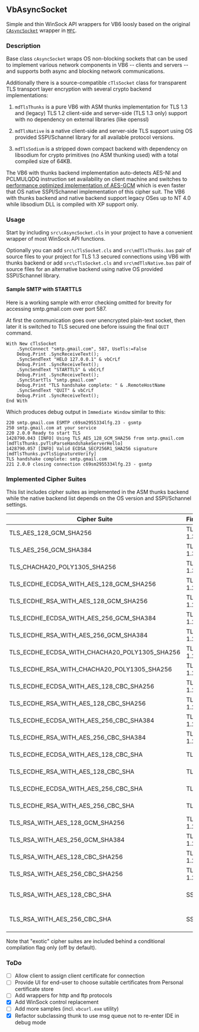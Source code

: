 ## VbAsyncSocket

Simple and thin WinSock API wrappers for VB6 loosly based on the original [`CAsyncSocket`](https://docs.microsoft.com/en-us/cpp/mfc/reference/casyncsocket-class?view=vs-2017) wrapper in [`MFC`](https://docs.microsoft.com/en-us/cpp/mfc/mfc-and-atl?view=vs-2017).

### Description

Base class `cAsyncSocket` wraps OS non-blocking sockets that can be used to implement various network components in VB6 -- clients and servers -- and supports both async and blocking network communications.

Additionally there is a source-compatible `cTlsSocket` class for transparent TLS transport layer encryption with several crypto backend implementations:

1. `mdTlsThunks` is a pure VB6 with ASM thunks implementation for TLS 1.3 and (legacy) TLS 1.2 client-side and server-side (TLS 1.3 only) support with no dependency on external libraries (like openssl)

2. `mdTlsNative` is a native client-side and server-side TLS support using OS provided SSPI/Schannel library for all available protocol versions.

3. `mdTlsSodium` is a stripped down compact backend with dependency on libsodium for crypto primitives (no ASM thunking used) with a total compiled size of 64KB.

The VB6 with thunks backend implementation auto-detects AES-NI and PCLMULQDQ instruction set availability on client machine and switches to [performance optimized implementation of AES](https://github.com/wqweto/VbAsyncSocket/blob/4b7f4d8bc650688e2b6ad5460c997ed1df26d2e0/lib/thunks/sshaes.c#L100-L240)[-GCM](https://github.com/wqweto/VbAsyncSocket/blob/4b7f4d8bc650688e2b6ad5460c997ed1df26d2e0/lib/thunks/gf128.c#L116-L165) which is even faster that OS native SSPI/Schannel implementation of this cipher suit. The VB6 with thunks backend and native backend support legacy OSes up to NT 4.0 while libsodium DLL is compiled with XP support only.

### Usage

Start by including `src\cAsyncSocket.cls` in your project to have a convenient wrapper of most WinSock API functions.

Optionally you can add `src\cTlsSocket.cls` and `src\mdTlsThunks.bas` pair of source files to your project for TLS 1.3 secured connections using VB6 with thunks backend or add `src\cTlsSocket.cls` and `src\mdTlsNative.bas` pair of source files for an alternative backend using native OS provided SSPI/Schannel library.

#### Sample SMTP with STARTTLS

Here is a working sample with error checking omitted for brevity for accessing smtp.gmail.com over port 587.

At first the communication goes over unencrypted plain-text socket, then later it is switched to TLS secured one before issuing the final `QUIT` command.

    With New cTlsSocket
        .SyncConnect "smtp.gmail.com", 587, UseTls:=False
        Debug.Print .SyncReceiveText();
        .SyncSendText "HELO 127.0.0.1" & vbCrLf
        Debug.Print .SyncReceiveText();
        .SyncSendText "STARTTLS" & vbCrLf
        Debug.Print .SyncReceiveText();
        .SyncStartTls "smtp.gmail.com"
        Debug.Print "TLS handshake complete: " & .RemoteHostName
        .SyncSendText "QUIT" & vbCrLf
        Debug.Print .SyncReceiveText();
    End With

Which produces debug output in `Immediate Window` similar to this:
    
    220 smtp.gmail.com ESMTP c69sm2955334lfg.23 - gsmtp
    250 smtp.gmail.com at your service
    220 2.0.0 Ready to start TLS
    1428790.043 [INFO] Using TLS_AES_128_GCM_SHA256 from smtp.gmail.com [mdTlsThunks.pvTlsParseHandshakeServerHello]
    1428790.057 [INFO] Valid ECDSA_SECP256R1_SHA256 signature [mdTlsThunks.pvTlsSignatureVerify]
    TLS handshake complete: smtp.gmail.com
    221 2.0.0 closing connection c69sm2955334lfg.23 - gsmtp

### Implemented Cipher Suites

This list includes cipher suites as implemented in the ASM thunks backend while the native backend list depends on the OS version and SSPI/Schannel settings.

Cipher Suite | First&nbsp;In | Selection String | Notes
--|--|--|--
TLS_AES_128_GCM_SHA256                          |TLS 1.3|EECDH+AESGCM|AEAD
TLS_AES_256_GCM_SHA384                          |TLS 1.3|EECDH+AESGCM|AEAD
TLS_CHACHA20_POLY1305_SHA256                    |TLS 1.3|EECDH+AESGCM|AEAD
TLS_ECDHE_ECDSA_WITH_AES_128_GCM_SHA256         |TLS 1.2|EECDH+AESGCM|AEAD
TLS_ECDHE_RSA_WITH_AES_128_GCM_SHA256           |TLS 1.2|EECDH+AESGCM|AEAD
TLS_ECDHE_ECDSA_WITH_AES_256_GCM_SHA384         |TLS 1.2|EECDH+AESGCM|AEAD
TLS_ECDHE_RSA_WITH_AES_256_GCM_SHA384           |TLS 1.2|EECDH+AESGCM|AEAD
TLS_ECDHE_ECDSA_WITH_CHACHA20_POLY1305_SHA256   |TLS 1.2|EECDH+CHACHA20|AEAD
TLS_ECDHE_RSA_WITH_CHACHA20_POLY1305_SHA256     |TLS 1.2|EECDH+CHACHA20|AEAD
TLS_ECDHE_ECDSA_WITH_AES_128_CBC_SHA256         |TLS 1.2|EECDH+AES+SHA256|Exotic
TLS_ECDHE_RSA_WITH_AES_128_CBC_SHA256           |TLS 1.2|EECDH+AES+SHA256|Exotic
TLS_ECDHE_ECDSA_WITH_AES_256_CBC_SHA384         |TLS 1.2|EECDH+AES+SHA384|Exotic
TLS_ECDHE_RSA_WITH_AES_256_CBC_SHA384           |TLS 1.2|EECDH+AES+SHA384|Exotic
TLS_ECDHE_ECDSA_WITH_AES_128_CBC_SHA            |TLSv1|EECDH+AES+SHA1|HMAC-SHA1
TLS_ECDHE_RSA_WITH_AES_128_CBC_SHA              |TLSv1|EECDH+AES+SHA1|HMAC-SHA1
TLS_ECDHE_ECDSA_WITH_AES_256_CBC_SHA            |TLSv1|EECDH+AES+SHA1|HMAC-SHA1
TLS_ECDHE_RSA_WITH_AES_256_CBC_SHA              |TLSv1|EECDH+AES+SHA1|HMAC-SHA1
TLS_RSA_WITH_AES_128_GCM_SHA256                 |TLS 1.2|RSA+AESGCM|No FS
TLS_RSA_WITH_AES_256_GCM_SHA384                 |TLS 1.2|RSA+AESGCM|No FS
TLS_RSA_WITH_AES_128_CBC_SHA256                 |TLS 1.2|RSA+AES+SHA256|No FS, Exotic
TLS_RSA_WITH_AES_256_CBC_SHA256                 |TLS 1.2|RSA+AES+SHA256|No FS, Exotic
TLS_RSA_WITH_AES_128_CBC_SHA                    |SSLv3|RSA+AES+SHA1|No FS, HMAC-SHA1
TLS_RSA_WITH_AES_256_CBC_SHA                    |SSLv3|RSA+AES+SHA1|No FS, HMAC-SHA1

Note that "exotic" cipher suites are included behind a conditional compilation flag only (off by default).

### ToDo

 - [ ] Allow client to assign client certificate for connection
 - [ ] Provide UI for end-user to choose suitable certificates from Personal certificate store
 - [ ] Add wrappers for http and ftp protocols
 - [x] Add WinSock control replacement
 - [ ] Add more samples (incl. `vbcurl.exe` utility)
 - [x] Refactor subclassing thunk to use msg queue not to re-enter IDE in debug mode
